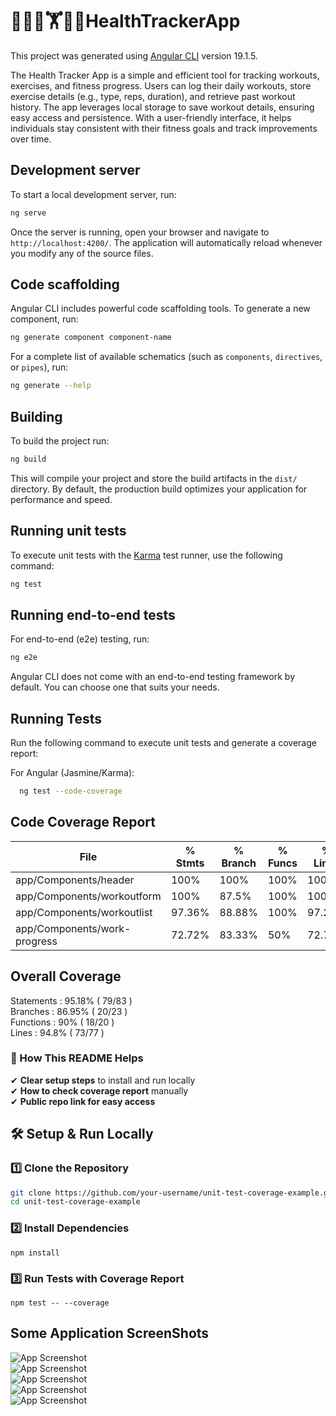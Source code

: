 # 🏃‍♂️‍➡️🏋️🚴‍♂️HealthTrackerApp

This project was generated using [Angular CLI](https://github.com/angular/angular-cli) version 19.1.5.

The Health Tracker App is a simple and efficient tool for tracking workouts, exercises, and fitness progress. Users can log their daily workouts, store exercise details (e.g., type, reps, duration), and retrieve past workout history. The app leverages local storage to save workout details, ensuring easy access and persistence. With a user-friendly interface, it helps individuals stay consistent with their fitness goals and track improvements over time.
## Development server

To start a local development server, run:

```bash
ng serve
```

Once the server is running, open your browser and navigate to `http://localhost:4200/`. The application will automatically reload whenever you modify any of the source files.

## Code scaffolding

Angular CLI includes powerful code scaffolding tools. To generate a new component, run:

```bash
ng generate component component-name
```

For a complete list of available schematics (such as `components`, `directives`, or `pipes`), run:

```bash
ng generate --help
```

## Building

To build the project run:

```bash
ng build
```

This will compile your project and store the build artifacts in the `dist/` directory. By default, the production build optimizes your application for performance and speed.

## Running unit tests

To execute unit tests with the [Karma](https://karma-runner.github.io) test runner, use the following command:

```bash
ng test
```

## Running end-to-end tests

For end-to-end (e2e) testing, run:

```bash
ng e2e
```

Angular CLI does not come with an end-to-end testing framework by default. You can choose one that suits your needs.
## Running Tests
Run the following command to execute unit tests and generate a coverage report:

For Angular (Jasmine/Karma):
```bash
  ng test --code-coverage
```

 
## Code Coverage Report

| File           | % Stmts | % Branch | % Funcs | % Lines |
|---------------|--------|---------|--------|--------|
| app/Components/header | 100%   | 100%    | 100%   | 100%   |
| app/Components/workoutform| 100%   | 87.5%    | 100%   | 100%   |
| app/Components/workoutlist| 97.36%   | 88.88%    | 100%   | 97.22%   |
|app/Components/work-progress| 72.72%   | 83.33%    | 50%   | 72.72%   |




## Overall Coverage

Statements   : 95.18% ( 79/83 )<br>
Branches     : 86.95% ( 20/23 )<br>
Functions    : 90% ( 18/20 )<br>
Lines        : 94.8% ( 73/77 )     

### **🔹 How This README Helps**
✔ **Clear setup steps** to install and run locally  
✔ **How to check coverage report** manually  
✔ **Public repo link for easy access**  

## 🛠️ Setup & Run Locally

### 1️⃣ **Clone the Repository**
```sh
git clone https://github.com/your-username/unit-test-coverage-example.git
cd unit-test-coverage-example
```
### 2️⃣ **Install Dependencies**
```
npm install
```

### 3️⃣ **Run Tests with Coverage Report**
```
npm test -- --coverage
```
## Some Application ScreenShots
![App Screenshot](//Health-tracker-app/public/Screenshot%202025-02-03%20161448.png)<br>
![App Screenshot](//Health-tracker-app/public/Screenshot%202025-02-03%20161710.png)<br>
![App Screenshot](//Health-tracker-app/public/Screenshot%202025-02-03%20161734.png)<br>
![App Screenshot](//Health-tracker-app/public/Screenshot%202025-02-03%20161823.png)<br>
![App Screenshot](//Health-tracker-app/public/Screenshot%202025-02-03%20161843.png)